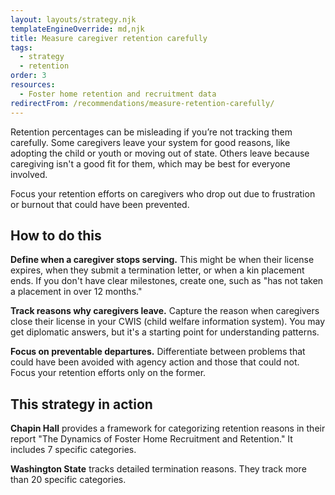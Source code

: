 ```yaml
---
layout: layouts/strategy.njk
templateEngineOverride: md,njk
title: Measure caregiver retention carefully
tags:
  - strategy
  - retention
order: 3
resources:
  - Foster home retention and recruitment data
redirectFrom: /recommendations/measure-retention-carefully/
---
```

Retention percentages can be misleading if you’re not tracking them carefully. Some caregivers leave your system for good reasons, like adopting the child or youth or moving out of state. Others leave because caregiving isn't a good fit for them, which may be best for everyone involved. 

Focus your retention efforts on caregivers who drop out due to frustration or burnout that could have been prevented.

## How to do this

**Define when a caregiver stops serving.** This might be when their license expires, when they submit a termination letter, or when a kin placement ends. If you don't have clear milestones, create one, such as "has not taken a placement in over 12 months."

**Track reasons why caregivers leave.** Capture the reason when caregivers close their license in your CWIS (child welfare information system). You may get diplomatic answers, but it's a starting point for understanding patterns.

**Focus on preventable departures.** Differentiate between problems that could have been avoided with agency action and those that could not. Focus your retention efforts only on the former.

## This strategy in action

**Chapin Hall** provides a framework for categorizing retention reasons in their report "The Dynamics of Foster Home Recruitment and Retention." It includes 7 specific categories.

**Washington State** tracks detailed termination reasons. They track more than 20 specific categories.[](https://fcda.chapinhall.org/wp-content/uploads/2018/10/Foster-Home-Report-Final_FCDA_October2018.pdf)